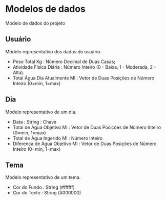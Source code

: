# Modelos de dados

Modelo de dados do projeto

## Usuário

Modelo representativo dos dados do usuário.

- Peso Total Kg : Número Decimal de Duas Casas;
- Atividade Física Diária : Número Inteiro (0 - Baixa, 1 - Moderada, 2 - Alta).
- Total Água Dia Atualmente Ml : Vetor de Duas Posições de Número Inteiro (0=min, 1=max)


## Dia
Modelo representativo de um dia.

- Data : String : Chave
- Total de Água Objetivo Ml : Vetor de Duas Posições de Número Inteiro (0=min, 1=max)
- Total de Água Ingerido Ml : Número Inteiro
- Diferença de Água Objetivo Ml : Vetor de Duas Posições de Número Inteiro (0=min, 1=max)


## Tema
Modelo representativo de um tema.

- Cor do Fundo : String (#ffffff)
- Cor do Texto : String (#000000)
